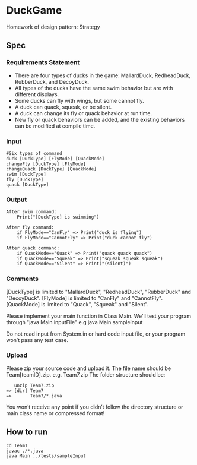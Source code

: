 # DuckGame
Homework of design pattern: Strategy

## Spec
### Requirements Statement
* There are four types of ducks in the game: MallardDuck, RedheadDuck, RubberDuck, and DecoyDuck. 
* All types of the ducks have the same swim behavior but are with different displays. 
* Some ducks can fly with wings, but some cannot fly. 
* A duck can quack, squeak, or be silent. 
* A duck can change its fly or quack behavior at run time. 
* New fly or quack behaviors can be added, and the existing behaviors can be modified at compile time.

### Input
```
#Six types of command
duck [DuckType] [FlyMode] [QuackMode]
changeFly [DuckType] [FlyMode]
changeQuack [DuckType] [QuackMode]
swim [DuckType]
fly [DuckType]
quack [DuckType]
```

### Output
```
After swim command: 
	Print("[DuckType] is swimming")

After fly command:
	if FlyMode=="CanFly" => Print("duck is flying")
	if FlyMode=="CannotFly" => Print("duck cannot fly")

After quack command:
	if QuackMode=="Quack" => Print("quack quack quack")
	if QuackMode=="Squeak" => Print("squeak squeak squeak")
	if QuackMode=="Silent" => Print("(silent)")
```

### Comments
[DuckType] is limited to "MallardDuck", "RedheadDuck", "RubberDuck" and "DecoyDuck".
[FlyMode] is limited to "CanFly" and "CannotFly".
[QuackMode] is limited to "Quack", "Squeak" and "Silent".

Please implement your main function in Class Main.
We'll test your program through "java Main inputFile"
e.g java Main sampleInput

Do not read input from System.in or hard code input file, or your program won’t pass any test case.

### Upload
Please zip your source code and upload it.
The file name should be Team[teamID].zip. e.g. Team7.zip
The folder structure should be:
```
   unzip Team7.zip
=> [dir] Team7
=>       Team7/*.java
```
You won’t receive any point if you didn’t follow the directory structure or main class name or compressed format!

## How to run
```
cd Team1
javac ./*.java
java Main ../tests/sampleInput
```
